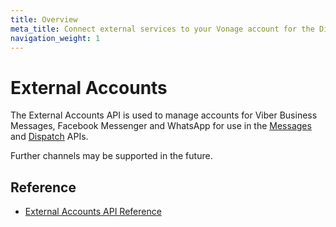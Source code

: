 ```yaml
---
title: Overview
meta_title: Connect external services to your Vonage account for the Dispatch API
navigation_weight: 1
---
```


# External Accounts

The External Accounts API is used to manage accounts for Viber Business Messages, Facebook Messenger and WhatsApp for use in the [Messages](/messages/overview) and [Dispatch](/dispatch/overview) APIs.

Further channels may be supported in the future.

## Reference

* [External Accounts API Reference](/api/external-accounts)
